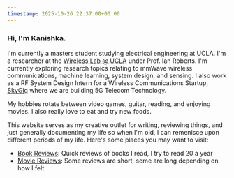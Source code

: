 ```yaml
---
timestamp: 2025-10-26 22:37:00+00:00
---
```


### Hi, I'm Kanishka. 
I'm currently a masters student studying electrical engineering at UCLA. I'm a researcher at the [Wireless Lab @ UCLA](https://wireless.ee.ucla.edu/) under Prof. Ian Roberts. I'm currently exploring research topics relating to mmWave wireless communications, machine learning, system design, and sensing. I also work as a RF System Design Intern for a Wireless Communications Startup, [SkyGig](https://sky-gig.com/) where we are building 5G Telecom Technology. 

My hobbies rotate between video games, guitar, reading, and enjoying movies. I also really love to eat and try new foods. 

This website serves as my creative outlet for writing, reviewing things, and just generally documenting my life so when I'm old, I can remenisce upon different periods of my life. Here's some places you may want to visit:
 - [Book Reviews](tbd): Quick reviews of books I read, I try to read 20 a year
 - [Movie Reviews](tbd): Some reviews are short, some are long depending on how I felt



